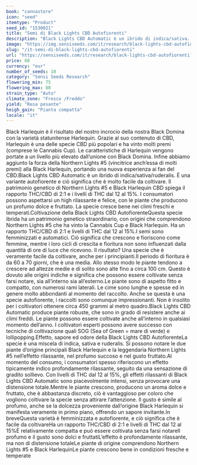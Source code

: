 ```yaml
---
book: "cannastore"
icon: "seed"
itemtype: "Product"
seed_id: "1530021"
title: "Semi di Black Lights CBD Autofiorenti"
description: "Black Lights CBD Automatic è un ibrido di indica/sativa. Il suo rapporto THC/CBD è 2:1 e l’effetto è rilassante e confortante."
image: "https://img.sensiseeds.com/it/research/black-lights-cbd-autofiorenti-image.png"
slug: "/it-semi-di-black-lights-cbd-autofiorenti"
url: "https://sensiseeds.com/it/research/black-lights-cbd-autofiorenti?a_aid=cannastore"
price: 68
currency: "eur"
number_of_seeds: 10
category: "Sensi Seeds Research"
flowering_min: 75
flowering_max: 80
strain_type: "Auto"
climate_zone: "Fresco /Freddo"
yield: "Resa pesante"
heigh_gain: "Pianta compatta"
locale: "it"
---
```

Black Harlequin è il risultato del nostro incrocio della nostra Black Domina con la varietà statunitense Harlequin. Grazie al suo contenuto di CBD, Harlequin è una delle specie CBD più popolari e ha vinto molti premi (comprese le Cannabis Cup). Le caratteristiche di Harlequin vengono portate a un livello più elevato dall’unione con Black Domina. Infine abbiamo aggiunto la forza della Northern Lights #5 (vincitrice anch’essa di molti premi) alla Black Harlequin, portando una nuova esperienza ai fan del CBD.Black Lights CBD Automatic è un ibrido di indica/sativa/ruderalis. È una variante autofiorente e ciò significa che è molto facile da coltivare. Il patrimonio genetico di Northern Lights #5 e Black Harlequin CBD spiega il rapporto THC/CBD di 2:1 e i livelli di THC dal 12 al 15%. I consumatori possono aspettarsi un high rilassante e felice, con le piante che producono un profumo dolce e fruttato. La specie cresce bene nei climi freschi e temperati.Coltivazione della Black Lights CBD AutofiorenteQuesta specie ibrida ha un patrimonio genetico straordinario, con origini che comprendono Northern Lights #5 che ha vinto la Cannabis Cup e Black Harlequin. Ha un rapporto THC/CBD di 2:1 e livelli di THC dal 12 al 15%.I semi sono femminizzati e automatici. Ciò significa che crescono e fioriscono come femmine, mentre i loro cicli di crescita e fioritura non sono influenzati dalla quantità di ore di luce che ricevono. Il risultato? Una specie che è veramente facile da coltivare, anche per i principianti.Il periodo di fioritura è da 60 a 70 giorni, che è una media. Allo stesso modo le piante tendono a crescere ad altezze medie e di solito sono alte fino a circa 100 cm. Questo è dovuto alle origini indiche e significa che possono essere coltivate senza farsi notare, sia all’interno sia all’esterno.Le piante sono di aspetto fitto e compatto, con numerosi rami laterali. Le cime sono lunghe e spesse ed in genere molto abbondanti al momento del raccolto. Anche se questa è una specie autofiorente, i raccolti sono comunque impressionanti. Non è insolito per i coltivatori ottenere circa 450 grammi al metro quadro.Black Lights CBD Automatic produce piante robuste, che sono in grado di resistere anche ai climi freddi. Le piante possono essere coltivate anche all’interno in qualsiasi momento dell’anno. I coltivatori esperti possono avere successo con tecniche di coltivazione quali SOG (Sea of Green = mare di verde) e lollipopping.Effetto, sapore ed odore della Black Lights CBD AutofiorenteLa specie è una miscela di indica, sativa e ruderalis. Si possono notare le due piante d’origine principali Black Harlequin e la leggendaria Northern Lights #5 nell’effetto rilassante, nel profumo succoso e nel gusto fruttato.Al momento del consumo, i consumatori spesso riferiscono un effetto tipicamente indico profondamente rilassante, seguito da una sensazione di gradito sollievo. Con livelli di THC dal 12 al 15%, gli effetti rilassanti di Black Lights CBD Automatic sono piacevolmente intensi, senza provocare una distensione totale.Mentre le piante crescono, producono un aroma dolce e fruttato, che è abbastanza discreto, ciò è vantaggioso per coloro che vogliono coltivare la specie senza attirare l’attenzione. Il gusto è simile al profumo, anche se la dolcezza proveniente dall’origine Black Harlequin si manifesta veramente in primo piano, offrendo un sapore invitante.In breveQuesta varietà è femminizzata e autofiorente, e ciò significa che è facile da coltivareHa un rapporto THC/CBD di 2:1 e livelli di THC dal 12 al 15%È relativamente compatta e può essere coltivata senza farsi notareIl profumo e il gusto sono dolci e fruttatiL’effetto è profondamente rilassante, ma non di distensione totaleLe piante di origine comprendono Northern Lights #5 e Black HarlequinLe piante crescono bene in condizioni fresche e temperate
